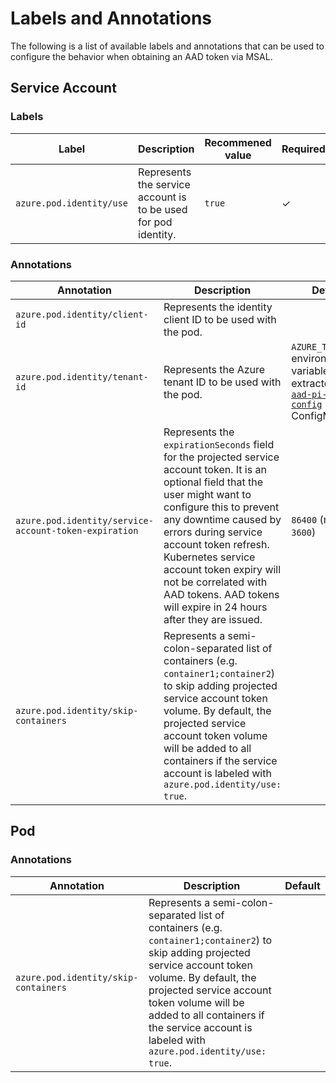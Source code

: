 # Labels and Annotations

The following is a list of available labels and annotations that can be used to configure the behavior when obtaining an AAD token via MSAL.

## Service Account

### Labels

| Label                    | Description                                                    | Recommened value | Required? |
|--------------------------|----------------------------------------------------------------|------------------|-----------|
| `azure.pod.identity/use` | Represents the service account is to be used for pod identity. | `true`           | ✓         |

### Annotations

| Annotation                                            | Description                                                                                                                                                                                                                                                                                                                                                                   | Default                                                                                      |
|-------------------------------------------------------|-------------------------------------------------------------------------------------------------------------------------------------------------------------------------------------------------------------------------------------------------------------------------------------------------------------------------------------------------------------------------------|----------------------------------------------------------------------------------------------|
| `azure.pod.identity/client-id`                        | Represents the identity client ID to be used with the pod.                                                                                                                                                                                                                                                                                                                    |                                                                                              |
| `azure.pod.identity/tenant-id`                        | Represents the Azure tenant ID to be used with the pod.                                                                                                                                                                                                                                                                                                                       | `AZURE_TENANT_ID` environment variable extracted from [`aad-pi-webhook-config`][1] ConfigMap |
| `azure.pod.identity/service-account-token-expiration` | Represents the `expirationSeconds` field for the projected service account token. It is an optional field that the user might want to configure this to prevent any downtime caused by errors during service account token refresh. Kubernetes service account token expiry will not be correlated with AAD tokens. AAD tokens will expire in 24 hours after they are issued. | `86400` (minimum `3600`)                                                                     |
| `azure.pod.identity/skip-containers`                  | Represents a semi-colon-separated list of containers (e.g. `container1;container2`) to skip adding projected service account token volume. By default, the projected service account token volume will be added to all containers if the service account is labeled with `azure.pod.identity/use: true`.                                                                      |                                                                                              |


## Pod

### Annotations

| Annotation                           | Description                                                                                                                                                                                                                                                                                              | Default |
|--------------------------------------|----------------------------------------------------------------------------------------------------------------------------------------------------------------------------------------------------------------------------------------------------------------------------------------------------------|---------|
| `azure.pod.identity/skip-containers` | Represents a semi-colon-separated list of containers (e.g. `container1;container2`) to skip adding projected service account token volume. By default, the projected service account token volume will be added to all containers if the service account is labeled with `azure.pod.identity/use: true`. |         |

[1]: https://github.com/Azure/aad-pod-managed-identity/blob/1f4c734cfad7f0653601aa375daf4d32ef0cb5d2/manifest_staging/deploy/aad-pi-webhook.yaml#L43-L52
